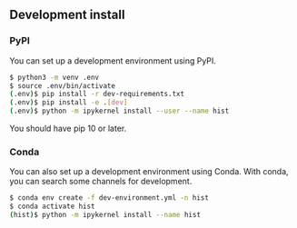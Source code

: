
## Development install

### PyPI

You can set up a development environment using PyPI.

```bash
$ python3 -m venv .env
$ source .env/bin/activate
(.env)$ pip install -r dev-requirements.txt
(.env)$ pip install -e .[dev]
(.env)$ python -m ipykernel install --user --name hist
```

You should have pip 10 or later.

### Conda

You can also set up a development environment using Conda. With conda, you can search some channels for development.

```bash
$ conda env create -f dev-environment.yml -n hist
$ conda activate hist
(hist)$ python -m ipykernel install --name hist
```

